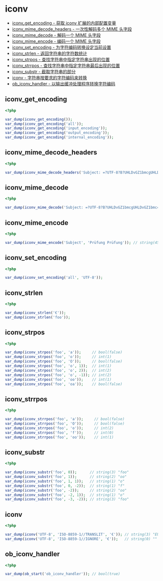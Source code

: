 # iconv

* [iconv_get_encoding - 获取 iconv 扩展的内部配置变量](#iconvgetencoding)
* [iconv_mime_decode_headers - 一次性解码多个 MIME 头字段](#iconvmimedecodeheaders)
* [iconv_mime_decode - 解码一个 MIME 头字段](#iconvmimedecode)
* [iconv_mime_encode - 编码一个 MIME 头字段](#iconvmimeencode)
* [iconv_set_encoding - 为字符编码转换设定当前设置](#iconvsetencoding)
* [iconv_strlen - 返回字符串的字符数统计](#iconvstrlen)
* [iconv_strpos - 查找字符串中指定字符串出现的位置](#iconvstrpos)
* [iconv_strrpos - 查找字符串中指定字符串最后出现的位置](#iconvstrrpos)
* [iconv_substr - 截取字符串的部分](#iconvsubstr)
* [iconv - 字符串按要求的字符编码来转换](#iconv)
* [ob_iconv_handler - 以输出缓冲处理程序转换字符编码](#obiconvhandler)

## iconv_get_encoding

```php
<?php

var_dump(iconv_get_encoding());
var_dump(iconv_get_encoding('all'));
var_dump(iconv_get_encoding('input_encoding'));
var_dump(iconv_get_encoding('output_encoding'));
var_dump(iconv_get_encoding('internal_encoding'));

```

## iconv_mime_decode_headers

```php
<?php

var_dump(iconv_mime_decode_headers('Subject: =?UTF-8?B?UHLDvGZ1bmcgUHLDvGZ1bmc=?=')); // array(1) { ["Subject"]=> string(17) "Prüfung Prüfung" }

```

## iconv_mime_decode

```php
<?php

var_dump(iconv_mime_decode('Subject: =?UTF-8?B?UHLDvGZ1bmcgUHLDvGZ1bmc=?=')); // string(26) "Subject: Prüfung Prüfung"

```

## iconv_mime_encode

```php
<?php

var_dump(iconv_mime_encode('Subject', 'Prüfung Prüfung')); // string(45) "Subject: =?UTF-8?B?UHLDvGZ1bmcgUHLDvGZ1bmc=?="

```

## iconv_set_encoding

```php
<?php

var_dump(iconv_set_encoding('all', 'UTF-8'));

```

## iconv_strlen

```php
<?php

var_dump(iconv_strlen('€'));
var_dump(iconv_strlen('foo'));

```

## iconv_strpos

```php
<?php

var_dump(iconv_strpos('foo', 'a'));     // bool(false)
var_dump(iconv_strpos('foo', 'o'));     // int(1)
var_dump(iconv_strpos('foo', 'O'));     // bool(false)
var_dump(iconv_strpos('foo', 'o', 1));  // int(1)
var_dump(iconv_strpos('foo', 'o', 2));  // int(2)
var_dump(iconv_strpos('foo', 'o', -1)); // int(2)
var_dump(iconv_strpos('foo', 'oo'));    // int(1)
var_dump(iconv_strpos('foo', 'oa'));    // bool(false)

```

## iconv_strrpos

```php
<?php

var_dump(iconv_strrpos('foo', 'a'));     // bool(false)
var_dump(iconv_strrpos('foo', 'O'));     // bool(false)
var_dump(iconv_strrpos('foo', 'o'));     // int(2)
var_dump(iconv_strrpos('foo', 'f'));     // int(0)
var_dump(iconv_strrpos('foo', 'oo'));    // int(1)

```

## iconv_substr

```php
<?php

var_dump(iconv_substr('foo', 0));      // string(3) "foo"
var_dump(iconv_substr('foo', 1));      // string(2) "oo"
var_dump(iconv_substr('foo', 1, 1));   // string(1) "o"
var_dump(iconv_substr('foo', 0, -2));  // string(1) "f"
var_dump(iconv_substr('foo', -2));     // string(2) "oo"
var_dump(iconv_substr('foo', -2, 1));  // string(1) "o"
var_dump(iconv_substr('foo', -3, -2)); // string(3) "foo"

```

## iconv

```php
<?php

var_dump(iconv('UTF-8', 'ISO-8859-1//TRANSLIT', '€')); // string(3) "EUR"
var_dump(iconv('UTF-8', 'ISO-8859-1//IGNORE', '€'));   // string(0) ""

```

## ob_iconv_handler

```php
<?php

var_dump(ob_start('ob_iconv_handler')); // bool(true)

```

